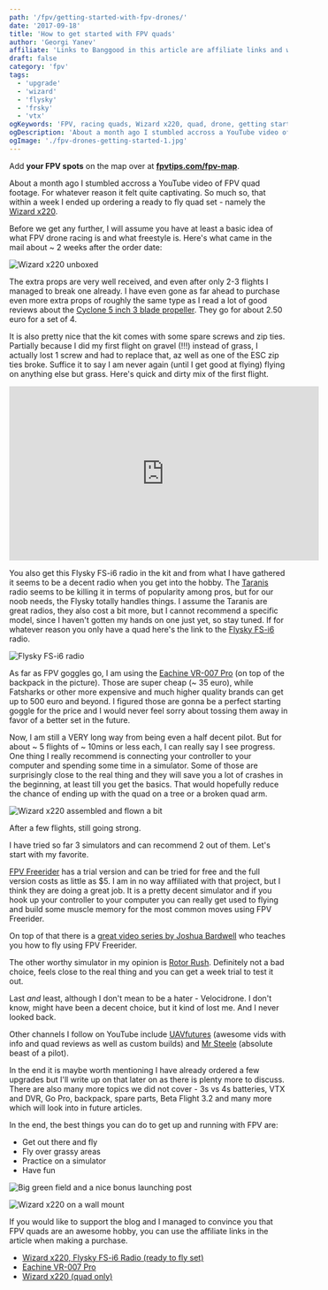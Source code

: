```yaml
---
path: '/fpv/getting-started-with-fpv-drones/'
date: '2017-09-18'
title: 'How to get started with FPV quads'
author: 'Georgi Yanev'
affiliate: 'Links to Banggood in this article are affiliate links and would support the blog if used to make a purchase.'
draft: false
category: 'fpv'
tags:
  - 'upgrade'
  - 'wizard'
  - 'flysky'
  - 'frsky'
  - 'vtx'
ogKeywords: 'FPV, racing quads, Wizard x220, quad, drone, getting started, learn to fly quads'
ogDescription: 'About a month ago I stumbled accross a YouTube video of FPV drone footage. For whatever reason it felt quite captivating. So much so, that within a week I ended up ordering a ready to fly drone set - namely the Wizard x220.'
ogImage: './fpv-drones-getting-started-1.jpg'
---
```


<div class="article-update-notification">
  Add <strong>your FPV spots</strong> on the map over at 
  <strong><a href="https://www.fpvtips.com/fpv-map">fpvtips.com/fpv-map</a></strong>.
</div>

About a month ago I stumbled accross a YouTube video of FPV quad footage. For whatever reason it felt quite captivating. So much so, that within a week I ended up ordering a ready to fly quad set - namely the [Wizard x220][1].

Before we get any further, I will assume you have at least a basic idea of what FPV drone racing is and what freestyle is. Here's what came in the mail about ~ 2 weeks after the order date:

![Wizard x220 unboxed](fpv-drones-getting-started-1.jpg)

The extra props are very well received, and even after only 2-3 flights I managed to break one already. I have even gone as far ahead to purchase even more extra props of roughly the same type as I read a lot of good reviews about the [Cyclone 5 inch 3 blade propeller][2]. They go for about 2.50 euro for a set of 4.

It is also pretty nice that the kit comes with some spare screws and zip ties. Partially because I did my first flight on gravel (!!!) instead of grass, I actually lost 1 screw and had to replace that, az well as one of the ESC zip ties broke.
Suffice it to say I am never again (until I get good at flying) flying on anything else but grass.
Here's quick and dirty mix of the first flight.

<iframe width="560" height="315" src="https://www.youtube.com/embed/oumHGODwJ-s?rel=0" frameBorder="0" allowFullScreen></iframe>

You also get this Flysky FS-i6 radio in the kit and from what I have gathered it seems to be a decent radio when you get into the hobby. The [Taranis][3] radio seems to be killing it in terms of popularity among pros, but for our noob needs, the Flysky totally handles things. I assume the Taranis are great radios, they also cost a bit more, but I cannot recommend a specific model, since I haven't gotten my hands on one just yet, so stay tuned. If for whatever reason you only have a quad here's the link to the [Flysky FS-i6][4] radio.

![Flysky FS-i6 radio](fpv-drones-getting-started-2.jpg)

As far as FPV goggles go, I am using the [Eachine VR-007 Pro][5] (on top of the backpack in the picture). Those are super cheap (~ 35 euro), while Fatsharks or other more expensive and much higher quality brands can get up to 500 euro and beyond. I figured those are gonna be a perfect starting goggle for the price and I would never feel sorry about tossing them away in favor of a better set in the future.

Now, I am still a VERY long way from being even a half decent pilot. But for about ~ 5 flights of ~ 10mins or less each, I can really say I see progress. One thing I really recommend is connecting your controller to your computer and spending some time in a simulator. Some of those are surprisingly close to the real thing and they will save you a lot of crashes in the beginning, at least till you get the basics. That would hopefully reduce the chance of ending up with the quad on a tree or a broken quad arm.

![Wizard x220 assembled and flown a bit](fpv-drones-getting-started-4.jpg)

After a few flights, still going strong.

I have tried so far 3 simulators and can recommend 2 out of them. Let's start with my favorite.

[FPV Freerider][6] has a trial version and can be tried for free and the full version costs as little as \$5. I am in no way affiliated with that project, but I think they are doing a great job. It is a pretty decent simulator and if you hook up your controller to your computer you can really get used to flying and build some muscle memory for the most common moves using FPV Freerider.

On top of that there is a [great video series by Joshua Bardwell][7] who teaches you how to fly using FPV Freerider.

The other worthy simulator in my opinion is [Rotor Rush][8]. Definitely not a bad choice, feels close to the real thing and you can get a week trial to test it out.

Last _and_ least, although I don't mean to be a hater - Velocidrone. I don't know, might have been a decent choice, but it kind of lost me. And I never looked back.

Other channels I follow on YouTube include [UAVfutures][9] (awesome vids with info and quad reviews as well as custom builds) and [Mr Steele][10] (absolute beast of a pilot).

In the end it is maybe worth mentioning I have already ordered a few upgrades but I'll write up on that later on as there is plenty more to discuss. There are also many more topics we did not cover - 3s vs 4s batteries, VTX and DVR, Go Pro, backpack, spare parts, Beta Flight 3.2 and many more which will look into in future articles.

In the end, the best things you can do to get up and running with FPV are:

- Get out there and fly
- Fly over grassy areas
- Practice on a simulator
- Have fun

![Big green field and a nice bonus launching post](fpv-drones-getting-started-5.jpg)

![Wizard x220 on a wall mount](fpv-drones-getting-started-3.jpg)

If you would like to support the blog and I managed to convince you that FPV quads are an awesome hobby, you can use the affiliate links in the article when making a purchase.

- [Wizard x220, Flysky FS-i6 Radio (ready to fly set)][1]
- [Eachine VR-007 Pro][5]
- [Wizard x220 (quad only)][11]

[0]: Linkslist
[1]: https://bit.ly/eachine-wizardx220
[2]: https://bit.ly/dal-prop
[3]: https://bit.ly/taranis-x9d
[4]: https://bit.ly/flysky-fs-i6
[5]: https://bit.ly/eachine-vr007
[6]: https://fpv-freerider.itch.io/fpv-freerider
[7]: https://www.youtube.com/watch?v=391D5dX7LKg&list=PLwoDb7WF6c8kjYXam4m3msvRbkORU41GY
[8]: http://rotorrush.com/
[9]: https://www.youtube.com/channel/UC3ioIOr3tH6Yz8qzr418R-g
[10]: https://www.youtube.com/channel/UCQEqPV0AwJ6mQYLmSO0rcNA
[11]: https://bit.ly/only-wizard
